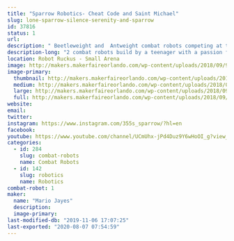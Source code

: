 ```yaml
---
title: "Sparrow Robotics- Cheat Code and Saint Michael"
slug: lone-sparrow-silence-serenity-and-sparrow
id: 37816
status: 1
url: 
description: " Beetleweight and  Antweight combat robots competing at the Battles at Maker Faire Orlando 2018. "
description-long: "2 combat robots build by a teenager with a passion for robotics. If not in competition these robots will be open for examination by others."
location: Robot Ruckus - Small Arena
image: http://makers.makerfaireorlando.com/wp-content/uploads/2018/09/9A8FFD74-F708-4FB9-BBED-BDC8E3AEECD4-768x1024.jpeg
image-primary:
  thumbnail: http://makers.makerfaireorlando.com/wp-content/uploads/2018/09/9A8FFD74-F708-4FB9-BBED-BDC8E3AEECD4-150x150.jpeg
  medium: http://makers.makerfaireorlando.com/wp-content/uploads/2018/09/9A8FFD74-F708-4FB9-BBED-BDC8E3AEECD4-225x300.jpeg
  large: http://makers.makerfaireorlando.com/wp-content/uploads/2018/09/9A8FFD74-F708-4FB9-BBED-BDC8E3AEECD4-768x1024.jpeg
  full: http://makers.makerfaireorlando.com/wp-content/uploads/2018/09/9A8FFD74-F708-4FB9-BBED-BDC8E3AEECD4.jpeg
website: 
email: 
twitter: 
instagram: https://www.instagram.com/355s_sparrow/?hl=en
facebook: 
youtube: https://www.youtube.com/channel/UCmUhx-jPd4Duz9Y6wHoOI_g?view_as=subscriber
categories:
  - id: 284
    slug: combat-robots
    name: Combat Robots
  - id: 142
    slug: robotics
    name: Robotics
combat-robot: 1
maker:
  name: "Mario Jayes"
  description:
  image-primary: 
last-modified-db: "2019-11-06 17:07:25"
last-exported: "2020-08-07 07:54:59"
---
```

